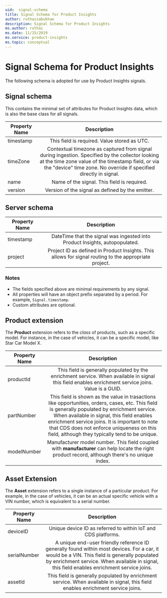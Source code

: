 ```yaml
---
uid:  signal-schema
title: Signal Schema for Product Insights
author: ruthaisabokhae
description: Signal Schema for Product Insights
ms.author: ruthai
ms.date: 11/15/2019
ms.service: product-insights
ms.topic: conceptual
---
```


# Signal Schema for Product Insights

The following schema is adopted for use by Product Insights signals.

## Signal schema
This contains the minimal set of attributes for Product Insights data, which is also the base class for all signals.

| Property Name        | Description           |
| ------------- |:-------------:|
| timestamp     | This field is required. Value stored as UTC. |
| timeZone      | Contextual timezone as captured from signal during ingestion. Specified by the collector looking at the time zone value of the timestamp field, or via the "device" time zone. No override if specified directly in signal.     |
| name | Name of the signal. This field is required.      |
| version | Version of the signal as defined by the emitter.      |

## Server schema

| Property Name        | Description           |
| ------------- |:-------------:|
| timestamp     | DateTime that the signal was ingested into Product Insights, autopopulated. |
| project | Project ID as defined in Product Insights. This allows for signal routing to the appropriate project.      |

### Notes
* The fields specified above are minimal requirements by any signal.
* All properties will have an object prefix separated by a period. For example, `Signal.timestamp`.
* Custom attributes are optional.

## Product extension
The **Product** extension refers to the *class* of products, such as a specific model. For instance, in the case of vehicles, it can be a specific model, like Star Car Model X.

| Property Name        | Description           |
| ------------- |:-------------:|
| productId     | This field is generally populated by the enrichment service. When available in signal this field enables enrichment service joins. Value is a GUID. |
| partNumber | This field is shown as the value in trasactions like opportunities, orders, cases, etc. This field is generally populated by enrichment service. When available in signal, this field enables enrichment service joins. It is important to note that CDS does not enforce uniqueness on this field, although they typically tend to be unique.     |
| modelNumber     | Manufacturer model number. This field coupled with **manufacturer** can help locate the right product record, although there's no unique index. |

## Asset Extension
The **Asset** extension refers to a single instance of a particular product. For example, in the case of vehicles, it can be an actual specific vehicle with a VIN number, which is equivalent to a serial number.

| Property Name        | Description           |
| ------------- |:-------------:|
| deviceID     | Unique device ID as referred to within IoT and CDS platforms. |
| serialNumber | A unique end-user friendly reference ID generally found within most devices. For a car, it would be a VIN. This field is generally populated by enrichment service. When available in signal, this field enables enrichment service joins.     |
| assetId     | This field is generally populated by enrichment service. When available in signal, this field enables enrichment service joins. |
